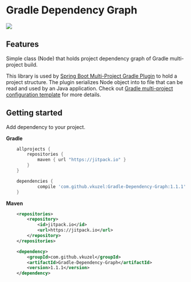# Gradle Dependency Graph

[![](https://jitpack.io/v/vkuzel/Gradle-Dependency-Graph.svg)](https://jitpack.io/#vkuzel/Gradle-Dependency-Graph)

## Features

Simple class (Node) that holds project dependency graph of Gradle multi-project build.

This library is used by [Spring Boot Multi-Project Gradle Plugin](https://github.com/vkuzel/Gradle-Spring-Boot-Multi-Project-Plugin) to hold a project structure.
The plugin serializes Node object into to file that can be read and used by an Java application. Check out [Gradle multi-project configuration template](https://github.com/vkuzel/Gradle-Multi-Project-Development-Template) for more details.

## Getting started

Add dependency to your project.

**Gradle**
````groovy
    allprojects {
        repositories {
            maven { url "https://jitpack.io" }
        }
    }

	dependencies {
	        compile 'com.github.vkuzel:Gradle-Dependency-Graph:1.1.1'
	}
````
**Maven**
````xml
    <repositories>
		<repository>
		    <id>jitpack.io</id>
		    <url>https://jitpack.io</url>
		</repository>
	</repositories>

	<dependency>
	    <groupId>com.github.vkuzel</groupId>
	    <artifactId>Gradle-Dependency-Graph</artifactId>
	    <version>1.1.1</version>
	</dependency>
````
